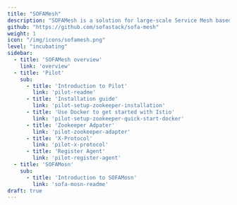 ```yaml
---
title: "SOFAMesh"
description: "SOFAMesh is a solution for large-scale Service Mesh based on Istio."
github: "https://github.com/sofastack/sofa-mesh"
weight: 1
icon: "/img/icons/sofamesh.png"
level: "incubating"
sidebar:
  - title: 'SOFAMesh overview'
    link: 'overview'
  - title: 'Pilot'
    sub:
      - title: 'Introduction to Pilot'
        link: 'pilot-readme'
      - title: 'Installation guide'
        link: 'pilot-setup-zookeeper-installation'
      - title: 'Use Docker to get started with Istio'
        link: 'pilot-setup-zookeeper-quick-start-docker'
      - title: 'Zookeeper Adpater'
        link: 'pilot-zookeeper-adapter'
      - title: 'X-Protocol'
        link: 'pilot-x-protocol'
      - title: 'Register Agent'
        link: 'pilot-register-agent'
  - title: 'SOFAMosn'
    sub:
      - title: 'Introduction to SOFAMosn'
        link: 'sofa-mosn-readme'
draft: true
---
```

